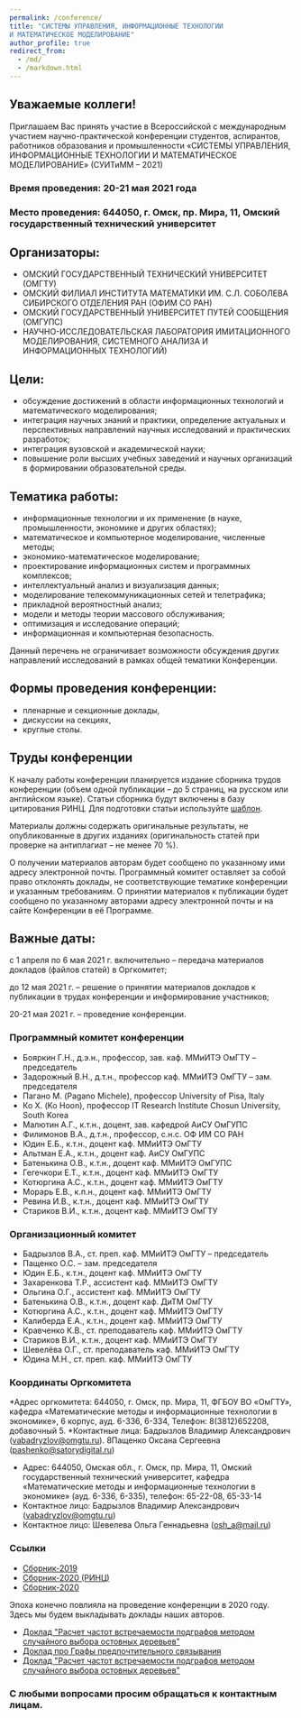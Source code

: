 ```yaml
---
permalink: /conference/
title: "СИСТЕМЫ УПРАВЛЕНИЯ, ИНФОРМАЦИОННЫЕ ТЕХНОЛОГИИ 
И МАТЕМАТИЧЕСКОЕ МОДЕЛИРОВАНИЕ"
author_profile: true
redirect_from: 
  - /md/
  - /markdown.html
---
```


## Уважаемые коллеги!

Приглашаем Вас принять участие
в Всероссийской с международным участием научно-практической конференции
студентов, аспирантов, работников образования и промышленности 
«СИСТЕМЫ УПРАВЛЕНИЯ, ИНФОРМАЦИОННЫЕ ТЕХНОЛОГИИ 
И МАТЕМАТИЧЕСКОЕ МОДЕЛИРОВАНИЕ» (СУИТиММ – 2021)

### Время проведения: 20-21 мая 2021 года
### Место проведения: 644050, г. Омск, пр. Мира, 11, Омский государственный технический университет


## Организаторы:

* ОМСКИЙ ГОСУДАРСТВЕННЫЙ ТЕХНИЧЕСКИЙ УНИВЕРСИТЕТ (ОМГТУ)
* ОМСКИЙ ФИЛИАЛ ИНСТИТУТА МАТЕМАТИКИ ИМ. С.Л. СОБОЛЕВА СИБИРСКОГО ОТДЕЛЕНИЯ РАН (ОФИМ СО РАН)
* ОМСКИЙ ГОСУДАРСТВЕННЫЙ УНИВЕРСИТЕТ ПУТЕЙ СООБЩЕНИЯ (ОМГУПС)
* НАУЧНО-ИССЛЕДОВАТЕЛЬСКАЯ ЛАБОРАТОРИЯ ИМИТАЦИОННОГО МОДЕЛИРОВАНИЯ, СИСТЕМНОГО АНАЛИЗА И ИНФОРМАЦИОННЫХ ТЕХНОЛОГИЙ)

## Цели:
* обсуждение достижений в области информационных технологий и математического моделирования;
* интеграция научных знаний и практики, определение актуальных и перспективных направлений научных исследований и практических разработок;
* интеграция вузовской и академической науки;
* повышение роли высших учебных заведений и научных организаций в формировании образовательной среды.

## Тематика работы:
* информационные технологии и их применение (в науке, промышленности, экономике и других областях);
* математическое и компьютерное моделирование, численные методы;
* экономико-математическое моделирование;
* проектирование информационных систем и программных комплексов;
* интеллектуальный анализ и визуализация данных;
* моделирование телекоммуникационных сетей и телетрафика;
* прикладной вероятностный анализ;
* модели и методы теории массового обслуживания;
* оптимизация и исследование операций;
* информационная и компьютерная безопасность.

Данный перечень не ограничивает возможности обсуждения других направлений исследований в рамках общей тематики Конференции.

## Формы проведения конференции:
* пленарные и секционные доклады,
* дискуссии на секциях,
* круглые столы.

## Труды конференции
К началу работы конференции планируется издание сборника трудов конференции (объем одной публикации – до 5 страниц, на русском или английском языке). Статьи сборника будут включены в базу цитирования РИНЦ. Для подготовки статьи используйте [шаблон](https://drive.google.com/file/d/1TvSoPx_eNAgiNUJ6ddhLZufTyoqzCDni/view?usp=sharing).

Материалы должны содержать оригинальные результаты, не опубликованные в других изданиях (оригинальность статей при проверке на антиплагиат – не менее 70 %).

О получении материалов авторам будет сообщено по указанному ими адресу электронной почты. Программный комитет оставляет за собой право отклонять доклады, не соответствующие тематике конференции и указанным требованиям.
О принятии материалов к публикации будет сообщено по указанному авторами адресу электронной почты и на сайте Конференции в её Программе.

## Важные даты:
с 1 апреля по 6 мая 2021 г. включительно – передача материалов докладов (файлов статей) в Оргкомитет;

до 12 мая 2021 г. – решение о принятии материалов докладов к публикации в трудах конференции и информирование участников;

20-21 мая 2021 г. – проведение конференции.

### Программный комитет конференции
* Бояркин Г.Н., д.э.н., профессор, зав. каф. ММиИТЭ ОмГТУ – председатель
* Задорожный В.Н., д.т.н., профессор каф. ММиИТЭ ОмГТУ – зам. председателя
* Пагано М. (Pagano Michele), профессор University of Pisa, Italy
* Ко Х. (Ko Hoon), профессор IT  Research Institute  Chosun University, South Korea
* Малютин А.Г., к.т.н., доцент, зав. кафедрой АиСУ ОмГУПС
* Филимонов В.А., д.т.н., профессор, с.н.с. ОФ ИМ СО РАН
* Юдин Е.Б., к.т.н., доцент каф. ММиИТЭ ОмГТУ
* Альтман Е.А., к.т.н., доцент каф. АиСУ ОмГУПС
* Батенькина О.В., к.т.н., доцент каф. ММиИТЭ ОмГУПС
* Гегечкори Е.Т., к.т.н., доцент каф. ММиИТЭ ОмГТУ
* Котюргина А.С., к.т.н.,  доцент каф. ММиИТЭ ОмГТУ
* Морарь Е.В., к.п.н., доцент каф. ММиИТЭ ОмГТУ
* Ревина И.В., к.т.н., доцент каф. ММиИТЭ ОмГТУ
* Стариков В.И., к.т.н.,  доцент каф. ММиИТЭ ОмГТУ

### Организационный комитет
* Бадрызлов В.А., ст. преп. каф. ММиИТЭ ОмГТУ – председатель
* Пащенко О.С. – зам. председателя
* Юдин Е.Б., к.т.н., доцент каф. ММиИТЭ ОмГТУ
* Захаренкова Т.Р., ассистент каф. ММиИТЭ ОмГТУ
* Ольгина О.Г., ассистент каф. ММиИТЭ ОмГТУ
* Батенькина О.В., к.т.н., доцент каф. ДиТМ ОмГТУ
* Котюргина А.С., к.т.н., доцент каф. ММиИТЭ ОмГТУ
* Калиберда Е.А., к.т.н., доцент каф. ММиИТЭ ОмГТУ
* Кравченко К.В., ст. преподаватель каф. ММиИТЭ ОмГТУ
* Стариков В.И., к.т.н., доцент каф. ММиИТЭ ОмГТУ
* Шевелёва О.Г., ст. преподаватель каф. ММиИТЭ ОмГТУ
* Юдина М.Н., ст. преп. каф. ММиИТЭ ОмГТУ

### Координаты Оргкомитета
*Адрес оргкомитета: 644050, г. Омск, пр. Мира, 11, ФГБОУ ВО «ОмГТУ», кафедра «Математические методы и информационные технологии в экономике», 6 корпус, ауд. 6-336, 6-334, Телефон: 8(3812)652208, добавочный 5.
*Контактные лица: Бадрызлов Владимир Александрович (vabadryzlov@omgtu.ru).
8Пащенко Оксана Сергеевна (рashenko@satorydigital.ru)

* Адрес: 644050, Омская обл., г. Омск, пр. Мира, 11, Омский государственный технический университет,
кафедра «Математические методы и информационные технологии в экономике» (ауд. 6-336, 6-335), телефон: 65-22-08, 65-33-14
* Контактное лицо: Бадрызлов Владимир Александрович  (vabadryzlov@omgtu.ru)
* Контактное лицо: Шевелева Ольга Геннадьевна (osh_a@mail.ru)

### Ссылки
* [Сборник-2019](https://drive.google.com/file/d/1mS8ly5QIdLLpzYJl0Cte-Fk1aRJ01_gb/view?usp=sharing)
* [Сборник-2020 (РИНЦ)](https://github.com/imsait/imsait.github.io/blob/master/files/tom1.pdf)
* [Сборник-2020](https://github.com/imsait/imsait.github.io/blob/master/files/tom2.pdf)

Эпоха конечно повлияла на проведение конференции в 2020 году. Здесь мы будем выкладывать доклады наших авторов.
* [Доклад "Расчет частот встречаемости подграфов методом случайного выбора остовных деревьев"](https://youtu.be/rlILFL2SoNM)
* [Доклад про Графы предпочтительного связывания](https://youtu.be/EVPihCudWk4)
* [Доклад "Расчет частот встречаемости подграфов методом случайного выбора остовных деревьев"](https://youtu.be/rlILFL2SoNM)

### С любыми вопросами просим обращаться к контактным лицам.

